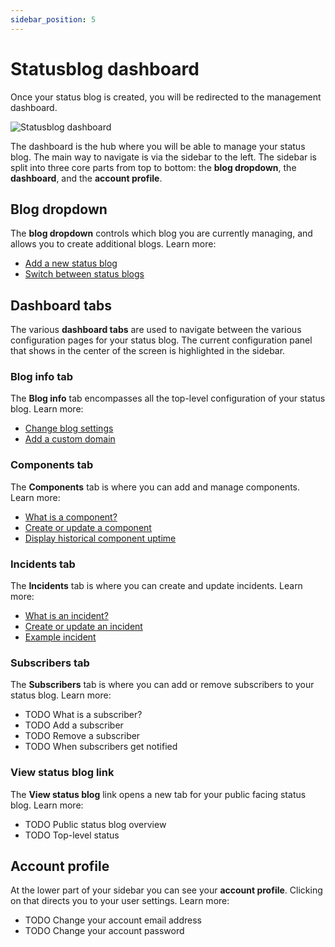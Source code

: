 ```yaml
---
sidebar_position: 5
---
```


# Statusblog dashboard

Once your status blog is created, you will be redirected to the management dashboard. 

![Statusblog dashboard](/img/statusblog-dashboard-2.png)

The dashboard is the hub where you will be able to manage your status blog. The main way to navigate is via the sidebar to the left. The sidebar is split into three core parts from top to bottom: the **blog dropdown**, the **dashboard**, and the **account profile**. 

## Blog dropdown

The **blog dropdown** controls which blog you are currently managing, and allows you to create additional blogs. Learn more:

* [Add a new status blog](../blogs/add-a-new-status-blog.md)
* [Switch between status blogs](../blogs/switch-between-blogs.md)

## Dashboard tabs

The various **dashboard tabs** are used to navigate between the various configuration pages for your status blog. The current configuration panel that shows in the center of the screen is highlighted in the sidebar.

### Blog info tab

The **Blog info** tab encompasses all the top-level configuration of your status blog. Learn more:

* [Change blog settings](../blogs/change-blog-settings)
* [Add a custom domain](../blogs/add-a-custom-domain)

### Components tab

The **Components** tab is where you can add and manage components. Learn more:

* [What is a component?](../components/what-is-a-component.md)
* [Create or update a component](../components/create-or-update-a-component.md)
* [Display historical component uptime](../components/display-historical-component-uptime.md)

### Incidents tab

The **Incidents** tab is where you can create and update incidents. Learn more:

* [What is an incident?](../incidents/what-is-an-incident.md)
* [Create or update an incident](../incidents/create-or-update-an-incident.md)
* [Example incident](../incidents/example-incident.md)

### Subscribers tab

The **Subscribers** tab is where you can add or remove subscribers to your status blog. Learn more:

* TODO What is a subscriber?
* TODO Add a subscriber
* TODO Remove a subscriber
* TODO When subscribers get notified

### View status blog link

The **View status blog** link opens a new tab for your public facing status blog. Learn more:

* TODO Public status blog overview
* TODO Top-level status

## Account profile

At the lower part of your sidebar you can see your **account profile**. Clicking on that directs you to your user settings. Learn more:

* TODO Change your account email address
* TODO Change your account password

